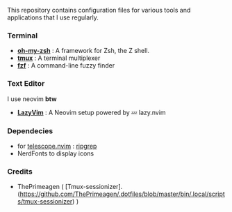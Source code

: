 This repository contains configuration files for various tools and applications that I use regularly.

### Terminal 
- **[oh-my-zsh](https://github.com/ohmyzsh/ohmyzsh/)** : A framework for Zsh, the Z shell.
- **[tmux](https://github.com/tmux/tmux/)** : A terminal multiplexer
- **[fzf](https://github.com/junegunn/fzf)** : A command-line fuzzy finder

### Text Editor 
I use neovim **btw**
- **[LazyVim](https://www.lazyvim.org/)** : A Neovim setup powered by 💤 lazy.nvim 

### Dependecies 
- for [telescope.nvim](https://github.com/nvim-telescope/telescope.nvim) : [ripgrep](https://github.com/BurntSushi/ripgrep)
- NerdFonts to display icons

### Credits
- ThePrimeagen ( [Tmux-sessionizer].(https://github.com/ThePrimeagen/.dotfiles/blob/master/bin/.local/scripts/tmux-sessionizer) )
